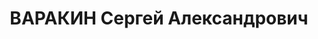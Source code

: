 ---
title: ВАРАКИН Сергей Александрович
description: '1892 г.р.

  г. Орск., начальник строительства.

  04.02.1938 г. ВК ВС СССР приговорен к ВМН.

  Реабилитирован 15.02.1993 г.'
---